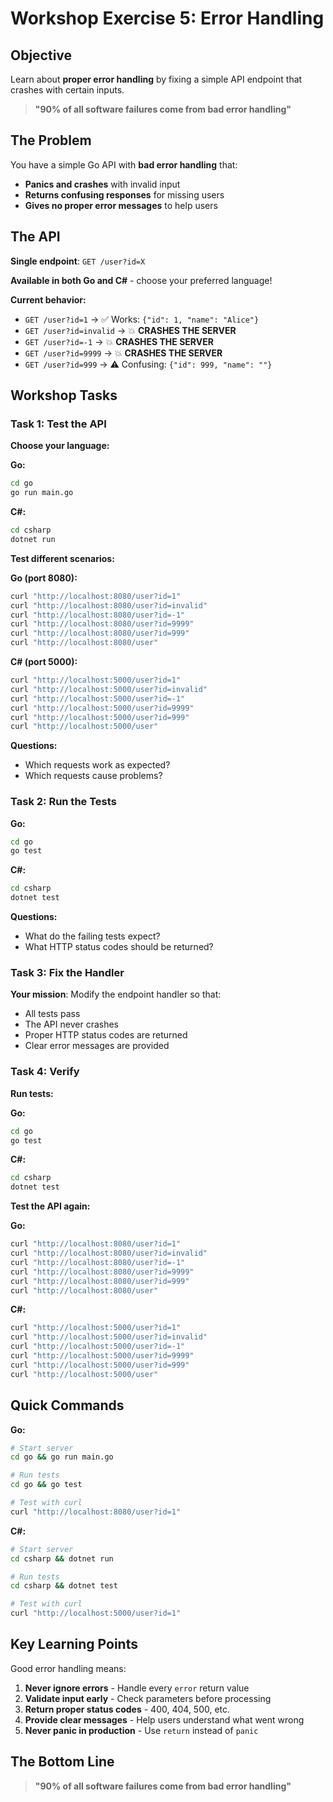 # Workshop Exercise 5: Error Handling

## Objective

Learn about **proper error handling** by fixing a simple API endpoint that crashes with certain inputs.

> **"90% of all software failures come from bad error handling"**

## The Problem

You have a simple Go API with **bad error handling** that:

- **Panics and crashes** with invalid input
- **Returns confusing responses** for missing users
- **Gives no proper error messages** to help users

## The API

**Single endpoint**: `GET /user?id=X`

**Available in both Go and C#** - choose your preferred language!

**Current behavior:**

- `GET /user?id=1` → ✅ Works: `{"id": 1, "name": "Alice"}`
- `GET /user?id=invalid` → 💥 **CRASHES THE SERVER**
- `GET /user?id=-1` → 💥 **CRASHES THE SERVER**
- `GET /user?id=9999` → 💥 **CRASHES THE SERVER**
- `GET /user?id=999` → ⚠️ Confusing: `{"id": 999, "name": ""}`

## Workshop Tasks

### Task 1: Test the API

**Choose your language:**

**Go:**

```bash
cd go
go run main.go
```

**C#:**

```bash
cd csharp
dotnet run
```

**Test different scenarios:**

**Go (port 8080):**

```bash
curl "http://localhost:8080/user?id=1"
curl "http://localhost:8080/user?id=invalid"
curl "http://localhost:8080/user?id=-1"
curl "http://localhost:8080/user?id=9999"
curl "http://localhost:8080/user?id=999"
curl "http://localhost:8080/user"
```

**C# (port 5000):**

```bash
curl "http://localhost:5000/user?id=1"
curl "http://localhost:5000/user?id=invalid"
curl "http://localhost:5000/user?id=-1"
curl "http://localhost:5000/user?id=9999"
curl "http://localhost:5000/user?id=999"
curl "http://localhost:5000/user"
```

**Questions:**

- Which requests work as expected?
- Which requests cause problems?

### Task 2: Run the Tests

**Go:**

```bash
cd go
go test
```

**C#:**

```bash
cd csharp
dotnet test
```

**Questions:**

- What do the failing tests expect?
- What HTTP status codes should be returned?

### Task 3: Fix the Handler

**Your mission**: Modify the endpoint handler so that:

- All tests pass
- The API never crashes
- Proper HTTP status codes are returned
- Clear error messages are provided

### Task 4: Verify

**Run tests:**

**Go:**

```bash
cd go
go test
```

**C#:**

```bash
cd csharp
dotnet test
```

**Test the API again:**

**Go:**

```bash
curl "http://localhost:8080/user?id=1"
curl "http://localhost:8080/user?id=invalid"
curl "http://localhost:8080/user?id=-1"
curl "http://localhost:8080/user?id=9999"
curl "http://localhost:8080/user?id=999"
curl "http://localhost:8080/user"
```

**C#:**

```bash
curl "http://localhost:5000/user?id=1"
curl "http://localhost:5000/user?id=invalid"
curl "http://localhost:5000/user?id=-1"
curl "http://localhost:5000/user?id=9999"
curl "http://localhost:5000/user?id=999"
curl "http://localhost:5000/user"
```

## Quick Commands

**Go:**

```bash
# Start server
cd go && go run main.go

# Run tests
cd go && go test

# Test with curl
curl "http://localhost:8080/user?id=1"
```

**C#:**

```bash
# Start server
cd csharp && dotnet run

# Run tests
cd csharp && dotnet test

# Test with curl
curl "http://localhost:5000/user?id=1"
```

## Key Learning Points

Good error handling means:

1. **Never ignore errors** - Handle every `error` return value
2. **Validate input early** - Check parameters before processing
3. **Return proper status codes** - 400, 404, 500, etc.
4. **Provide clear messages** - Help users understand what went wrong
5. **Never panic in production** - Use `return` instead of `panic`

## The Bottom Line

> **"90% of all software failures come from bad error handling"**
